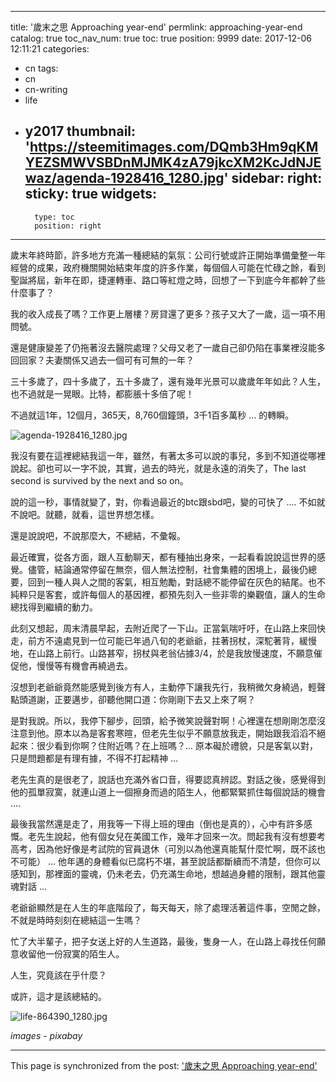 
---
title: '歲末之思  Approaching year-end'
permlink: approaching-year-end
catalog: true
toc_nav_num: true
toc: true
position: 9999
date: 2017-12-06 12:11:21
categories:
- cn
tags:
- cn
- cn-writing
- life
- y2017
thumbnail: 'https://steemitimages.com/DQmb3Hm9qKMYEZSMWVSBDnMJMK4zA79jkcXM2KcJdNJEwaz/agenda-1928416_1280.jpg'
sidebar:
    right:
        sticky: true
widgets:
    -
        type: toc
        position: right
---


歲末年終時節，許多地方充滿一種總結的氣氛：公司行號或許正開始準備彙整一年經營的成果，政府機關開始結束年度的許多作業，每個個人可能在忙碌之餘，看到聖誕將屆，新年在即，捷運轉車、路口等紅燈之時，回想了一下到底今年都幹了些什麼事了？

我的收入成長了嗎？工作更上層樓？房貸還了更多？孩子又大了一歲，這一項不用問號。

還是健康變差了仍拖著沒去醫院處理？父母又老了一歲自己卻仍陷在事業裡沒能多回回家？夫妻關係又過去一個可有可無的一年？

三十多歲了，四十多歲了，五十多歲了，還有幾年光景可以歲歲年年如此？人生，也不過就是一晃眼。比特，都膨脹十多倍了呢！

不過就這1年，12個月，365天，8,760個鐘頭，3千1百多萬秒 ... 的轉瞬。

![agenda-1928416_1280.jpg](https://steemitimages.com/DQmb3Hm9qKMYEZSMWVSBDnMJMK4zA79jkcXM2KcJdNJEwaz/agenda-1928416_1280.jpg)


我沒有要在這裡總結我這一年，雖然，有著太多可以說的事兒，多到不知道從哪裡說起。卻也可以一字不說，其實，過去的時光，就是永遠的消失了，The last second is survived by the next and so on。

說的這一秒，事情就變了，對，你看過最近的btc跟sbd吧，變的可快了 .... 不如就不說吧。就聽，就看，這世界想怎樣。

還是說說吧，不說那麼大，不總結，不彙報。

最近確實，從各方面，跟人互動聊天，都有種抽出身來，一起看看說說這世界的感覺。儘管，結論通常停留在無奈，個人無法控制，社會集體的困境上，最後仍總要，回到一種人與人之間的客氣，相互勉勵，對話總不能停留在灰色的結尾。也不純粹只是客套，或許每個人的基因裡，都預先刻入一些非零的樂觀值，讓人的生命總找得到繼續的動力。

此刻又想起，周末清晨早起，去附近爬了一下山。正當氣喘吁吁，在山路上來回快走，前方不遠處見到一位可能已年過八旬的老爺爺，拄著拐杖，深駝著背，緩慢地，在山路上前行。山路甚窄，拐杖與老翁佔據3/4，於是我放慢速度，不願意催促他，慢慢等有機會再繞過去。

沒想到老爺爺竟然能感覺到後方有人，主動停下讓我先行，我稍微欠身繞過，輕聲點頭道謝，正要邁步，卻聽他開口道：你剛剛下去又上來了啊？

是對我說。所以，我停下腳步，回頭，給予微笑說聲對啊！心裡還在想剛剛怎麼沒注意到他。原本以為是客套寒暄，但老先生似乎不願意放我走，開始跟我滔滔不絕起來：很少看到你啊？住附近嗎？在上班嗎？... 原本礙於禮貌，只是客氣以對，只是問題都是有理有據，不得不打起精神 ...

老先生真的是很老了，說話也充滿外省口音，得要認真辨認。對話之後，感覺得到他的孤單寂寞，就連山道上一個擦身而過的陌生人，他都緊緊抓住每個說話的機會 ....

最後我當然還是走了，用我等一下得上班的理由（倒也是真的），心中有許多感慨。老先生說起，他有個女兒在美國工作，幾年才回來一次。問起我有沒有想要考高考，因為他好像是考試院的官員退休（可別以為他還真能幫什麼忙啊，既不該也不可能） ... 他年邁的身體看似已腐朽不堪，甚至說話都斷續而不清楚，但你可以感知到，那裡面的靈魂，仍未老去，仍充滿生命地，想越過身體的限制，跟其他靈魂對話 ... 

老爺爺顯然是在人生的年底階段了，每天每天，除了處理活著這件事，空閒之餘，不就是時時刻刻在總結這一生嗎？

忙了大半輩子，把子女送上好的人生道路，最後，隻身一人，在山路上尋找任何願意收留他一份寂寞的陌生人。

人生，究竟該在乎什麼？

或許，這才是該總結的。

![life-864390_1280.jpg](https://steemitimages.com/DQmdrqqqsNvPXBUUrhNX9QRG198rGi7MZSbDsnjFDbxBfeU/life-864390_1280.jpg)

*images - pixabay*

- - -

This page is synchronized from the post: ['歲末之思  Approaching year-end'](https://steemit.com/@deanliu/approaching-year-end)
